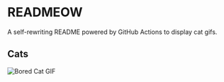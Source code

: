 # READMEOW

A self-rewriting README powered by GitHub Actions to display cat gifs.

## Cats

![Bored Cat GIF](https://media0.giphy.com/media/v1.Y2lkPTlhY2QwMmRhbGRyZW1weTdrbnU0bDF6eW9yem1vcmMwYXQ2ZXYyM2FyZXNsMjBwcCZlcD12MV9naWZzX3NlYXJjaCZjdD1n/mlvseq9yvZhba/200.gif)
